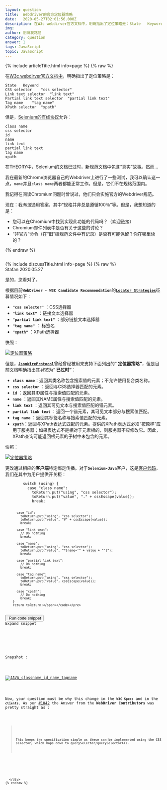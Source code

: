 ```yaml
---
layout: question
title:  Webdriver的官方定位器策略
date:   2020-05-27T02:01:56.000Z
description: 在W3c webdirver官方文档中，明确指出了定位策略是：State   KeywordCSS selector    "css selecto...
img: 
author: 别坑我路易
category: question
answer: 1
tags: JavaScript
topic: JavaScript
---
```

<div class="article-root">
  <div class="article">
    {% include articleTitle.html info=page %}
    {% raw %}
    <div class="article-content"><p><font style="vertical-align: inherit;"><font style="vertical-align: inherit;">在</font></font><a href="https://w3c.github.io/webdriver/webdriver-spec.html#locator-strategies" rel="noreferrer"><font style="vertical-align: inherit;"><font style="vertical-align: inherit;">W3c webdirver官方文档中</font></font></a><font style="vertical-align: inherit;"><font style="vertical-align: inherit;">，明确指出了定位策略是：</font></font></p>

<pre class="lang-js prettyprint prettyprinted" style=""><code><span class="typ">State</span><span class="pln">   </span><span class="typ">Keyword</span><span class="pln">
CSS selector    </span><span class="str">"css selector"</span><span class="pln">
</span><span class="typ">Link</span><span class="pln"> text selector  </span><span class="str">"link text"</span><span class="pln">
</span><span class="typ">Partial</span><span class="pln"> link text selector  </span><span class="str">"partial link text"</span><span class="pln">
</span><span class="typ">Tag</span><span class="pln"> name    </span><span class="str">"tag name"</span><span class="pln">
</span><span class="typ">XPath</span><span class="pln"> selector  </span><span class="str">"xpath"</span></code></pre>

<p><font style="vertical-align: inherit;"><font style="vertical-align: inherit;">但是，</font></font><a href="https://github.com/SeleniumHQ/selenium/wiki/JsonWireProtocol" rel="noreferrer"><font style="vertical-align: inherit;"><font style="vertical-align: inherit;">Selenium的有线协议</font></font></a><font style="vertical-align: inherit;"><font style="vertical-align: inherit;">允许：</font></font></p>

<pre class="lang-js prettyprint prettyprinted" style=""><code><span class="kwd">class</span><span class="pln"> name  
css selector
id  
name
link text
partial link text
tag name
xpath</span></code></pre>

<p><font style="vertical-align: inherit;"><font style="vertical-align: inherit;">在THEORY中，Selenium的文档已过时，新规范文档中包含“真实”故事。</font><font style="vertical-align: inherit;">然而...</font></font></p>

<p><font style="vertical-align: inherit;"><font style="vertical-align: inherit;">我在最新的Chrome浏览器自己的Webdriver上进行了一些测试，我可以确认这一点，</font></font><code>name</code><font style="vertical-align: inherit;"><font style="vertical-align: inherit;">并且</font></font><code>class name</code><font style="vertical-align: inherit;"><font style="vertical-align: inherit;">两者都能正常工作。</font><font style="vertical-align: inherit;">但是，它们不在规格范围内。</font></font></p>

<p><font style="vertical-align: inherit;"><font style="vertical-align: inherit;">我记得在阅读Chromium问题时曾说过，他们只会实施官方的Webdriver规范。</font></font></p>

<p><font style="vertical-align: inherit;"><font style="vertical-align: inherit;">现在：我</font></font><em><font style="vertical-align: inherit;"><font style="vertical-align: inherit;">知道</font></font></em><font style="vertical-align: inherit;"><font style="vertical-align: inherit;">通用答案，其中“规格并非总是遵循100％”等。但是，我想知道的是：</font></font></p>

<ul>
<li><font style="vertical-align: inherit;"><font style="vertical-align: inherit;">您可以在Chromium中找到实现此功能的代码吗？</font><font style="vertical-align: inherit;">（欢迎链接）</font></font></li>
<li><font style="vertical-align: inherit;"><font style="vertical-align: inherit;">Chromium邮件列表中是否有关于这些的讨论？</font></font></li>
<li><font style="vertical-align: inherit;"><font style="vertical-align: inherit;">“非官方”命令（在“旧”硒规范文件中有记录）是否有可能保留？</font><font style="vertical-align: inherit;">你在哪里读的？</font></font></li>
</ul></div>
    {% endraw %}
  </div>
  <p style="height: 0;width:0;overflow: hidden;"> 第4180篇《Webdriver的官方定位器策略》来自Winter(https://github.com/aiyld/aiyld.github.io)的站点</p>
  <div class="discuss-wrapper">
    {% include discussTitle.html info=page %}
    {% raw %}
    <div class="discuss-item">
        <div class="discuss-parent">
          <div class="discuss-meta">
            <span class="discuss-user">Stafan</span>
            <span class="discuss-time">2020.05.27</span>
          </div>
          <div class="discuss-comment"><p><font style="vertical-align: inherit;"><font style="vertical-align: inherit;">是的，您看对了。</font></font></p>

<p><font style="vertical-align: inherit;"><font style="vertical-align: inherit;">根据目前</font></font><strong><code>WebDriver - W3C Candidate Recommendation</code></strong><font style="vertical-align: inherit;"><font style="vertical-align: inherit;">的</font></font><a href="https://w3c.github.io/webdriver/webdriver-spec.html#locator-strategies" rel="noreferrer"><strong><code>Locator Strategies</code></strong></a><font style="vertical-align: inherit;"><font style="vertical-align: inherit;">征募情况如下：</font></font></p>

<ul>
<li><strong><code>"css selector"</code></strong><font style="vertical-align: inherit;"><font style="vertical-align: inherit;"> ：CSS选择器</font></font></li>
<li><strong><code>"link text"</code></strong><font style="vertical-align: inherit;"><font style="vertical-align: inherit;"> ：链接文本选择器</font></font></li>
<li><strong><code>"partial link text"</code></strong><font style="vertical-align: inherit;"><font style="vertical-align: inherit;"> ：部分链接文本选择器</font></font></li>
<li><strong><code>"tag name"</code></strong><font style="vertical-align: inherit;"><font style="vertical-align: inherit;"> ： 标签名</font></font></li>
<li><strong><code>"xpath"</code></strong><font style="vertical-align: inherit;"><font style="vertical-align: inherit;"> ：XPath选择器</font></font></li>
</ul>

<p><font style="vertical-align: inherit;"><font style="vertical-align: inherit;">快照：</font></font></p>

<p><a href="https://i.stack.imgur.com/e3kwW.png" rel="noreferrer"><img src="https://i.stack.imgur.com/e3kwW.png" alt="定位器策略"></a></p>

<p><font style="vertical-align: inherit;"><font style="vertical-align: inherit;">但是，</font></font><a href="https://github.com/SeleniumHQ/selenium/wiki/JsonWireProtocol#post-sessionsessionidelementidelement" rel="noreferrer"><strong><code>JsonWireProtocol</code></strong></a><font style="vertical-align: inherit;"><font style="vertical-align: inherit;">曾经曾经被用来支持</font><font style="vertical-align: inherit;">下面列出</font><font style="vertical-align: inherit;">的“ </font></font><strong><font style="vertical-align: inherit;"><font style="vertical-align: inherit;">定位器策略”</font></font></strong><font style="vertical-align: inherit;"><font style="vertical-align: inherit;">，但是目前文档明确指出其</font></font><em><font style="vertical-align: inherit;"><font style="vertical-align: inherit;">状态</font></font></em><font style="vertical-align: inherit;"><font style="vertical-align: inherit;">为“ </font></font><strong><font style="vertical-align: inherit;"><font style="vertical-align: inherit;">已过时”</font></font></strong><font style="vertical-align: inherit;"><font style="vertical-align: inherit;">：</font></font></p>

<ul>
<li><strong><code>class name</code></strong><font style="vertical-align: inherit;"><font style="vertical-align: inherit;">：返回其类名称包含搜索值的元素；</font><font style="vertical-align: inherit;">不允许使用复合类名称。</font></font></li>
<li><strong><code>css selector</code></strong><font style="vertical-align: inherit;"><font style="vertical-align: inherit;"> ：返回与CSS选择器匹配的元素。</font></font></li>
<li><strong><code>id</code></strong><font style="vertical-align: inherit;"><font style="vertical-align: inherit;"> ：返回其ID属性与搜索值匹配的元素。</font></font></li>
<li><strong><code>name</code></strong><font style="vertical-align: inherit;"><font style="vertical-align: inherit;"> ：返回其NAME属性与搜索值匹配的元素。</font></font></li>
<li><strong><code>link text</code></strong><font style="vertical-align: inherit;"><font style="vertical-align: inherit;"> ：返回其可见文本与搜索值匹配的锚元素。</font></font></li>
<li><strong><code>partial link text</code></strong><font style="vertical-align: inherit;"><font style="vertical-align: inherit;"> ：返回一个锚元素，其可见文本部分与搜索值匹配。</font></font></li>
<li><strong><code>tag name</code></strong><font style="vertical-align: inherit;"><font style="vertical-align: inherit;"> ：返回其标签名称与搜索值匹配的元素。</font></font></li>
<li><strong><code>xpath</code></strong><font style="vertical-align: inherit;"><font style="vertical-align: inherit;">：返回与XPath表达式匹配的元素。</font><font style="vertical-align: inherit;">提供的XPath表达式必须“按原样”应用于服务器；</font><font style="vertical-align: inherit;">如果表达式不是相对于元素根的，则服务器不应修改它。</font><font style="vertical-align: inherit;">因此，XPath查询可能返回根元素的子树中未包含的元素。</font></font></li>
</ul>

<p><font style="vertical-align: inherit;"><font style="vertical-align: inherit;">快照：</font></font></p>

<p><a href="https://i.stack.imgur.com/ftg7I.png" rel="noreferrer"><img src="https://i.stack.imgur.com/ftg7I.png" alt="定位器策略"></a></p>

<p><font style="vertical-align: inherit;"><font style="vertical-align: inherit;">更改通过相应的</font></font><strong><font style="vertical-align: inherit;"><font style="vertical-align: inherit;">客户端</font></font></strong><font style="vertical-align: inherit;"><font style="vertical-align: inherit;">特定绑定</font><font style="vertical-align: inherit;">传播</font><font style="vertical-align: inherit;">。</font><font style="vertical-align: inherit;">对于</font></font><strong><code>Selenium-Java</code></strong><font style="vertical-align: inherit;"><font style="vertical-align: inherit;">客户，这是</font></font><a href="https://github.com/SeleniumHQ/selenium/blob/13d8f8be751001d44df8e5f1797518f4fb4dec6b/java/client/src/org/openqa/selenium/remote/http/W3CHttpCommandCodec.java#L187" rel="noreferrer"><font style="vertical-align: inherit;"><font style="vertical-align: inherit;">客户代码</font></font></a><font style="vertical-align: inherit;"><font style="vertical-align: inherit;">，我们在其中为用户提供开关柜：</font></font></p>

<p></p><div class="snippet" data-lang="js" data-hide="false" data-console="true" data-babel="false">
<div class="snippet-code">
<pre class="snippet-code-html lang-html prettyprint prettyprinted" style=""><code><span class="pln">        switch (using) {
          case "class name":
            toReturn.put("using", "css selector");
            toReturn.put("value", "." + cssEscape(value));
            break;

          case "id":
            toReturn.put("using", "css selector");
            toReturn.put("value", "#" + cssEscape(value));
            break;

          case "link text":
            // Do nothing
            break;

          case "name":
            toReturn.put("using", "css selector");
            toReturn.put("value", "*[name='" + value + "']");
            break;

          case "partial link text":
            // Do nothing
            break;

          case "tag name":
            toReturn.put("using", "css selector");
            toReturn.put("value", cssEscape(value));
            break;

          case "xpath":
            // Do nothing
            break;
        }
        return toReturn;</span></code></pre>
<div class="snippet-result"><div class="snippet-ctas"><button type="button" class="s-btn s-btn__primary"><span class="icon-play-white _hover"></span><span> Run code snippet</span></button><input class="copySnippet s-btn s-btn__filled" type="button" value="Copy snippet to answer" style="display: none;"><button type="button" class="s-btn hideResults" style="display: none;">Hide results</button><div class="popout-code"><a class="snippet-expand-link">Expand snippet</a></div></div><div class="snippet-result-code" style="display: none;"><iframe name="sif1" sandbox="allow-forms allow-modals allow-scripts" class="snippet-box-edit snippet-box-result" frameborder="0"></iframe></div></div></div>
</div>
<p></p>

<p>Snapshot :</p>

<p><a href="https://i.stack.imgur.com/I1RA6.png" rel="noreferrer"><img src="https://i.stack.imgur.com/I1RA6.png" alt="JAVA_classname_id_name_tagname"></a></p>

<p>Now, your question must be why this change in the <strong><code>W3C Specs</code></strong> and in the <strong><code>clients</code></strong>. As per <a href="https://github.com/w3c/webdriver/issues/1042" rel="noreferrer">#1042</a> the Answer from the <strong>WebDriver Contributors</strong> was pretty straight as : </p>

<blockquote>
  <p><strong><code>This keeps the specification simple as these can be implemented using the CSS selector, which maps down to querySelector/querySelectorAll.</code></strong></p>
</blockquote></div>
        </div>
        
      </div>
    {% endraw %}
  </div>
<div>
